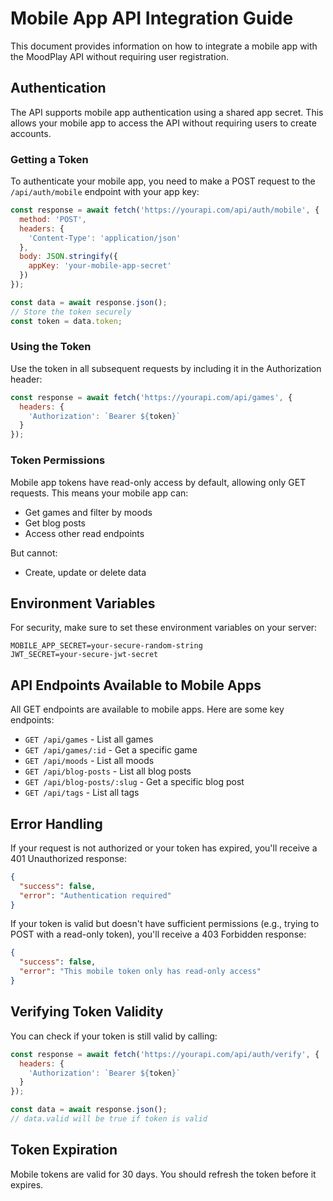 # Mobile App API Integration Guide

This document provides information on how to integrate a mobile app with the MoodPlay API without requiring user registration.

## Authentication

The API supports mobile app authentication using a shared app secret. This allows your mobile app to access the API without requiring users to create accounts.

### Getting a Token

To authenticate your mobile app, you need to make a POST request to the `/api/auth/mobile` endpoint with your app key:

```javascript
const response = await fetch('https://yourapi.com/api/auth/mobile', {
  method: 'POST',
  headers: {
    'Content-Type': 'application/json'
  },
  body: JSON.stringify({
    appKey: 'your-mobile-app-secret'
  })
});

const data = await response.json();
// Store the token securely
const token = data.token;
```

### Using the Token

Use the token in all subsequent requests by including it in the Authorization header:

```javascript
const response = await fetch('https://yourapi.com/api/games', {
  headers: {
    'Authorization': `Bearer ${token}`
  }
});
```

### Token Permissions

Mobile app tokens have read-only access by default, allowing only GET requests. This means your mobile app can:

- Get games and filter by moods
- Get blog posts
- Access other read endpoints

But cannot:

- Create, update or delete data

## Environment Variables

For security, make sure to set these environment variables on your server:

```
MOBILE_APP_SECRET=your-secure-random-string
JWT_SECRET=your-secure-jwt-secret
```

## API Endpoints Available to Mobile Apps

All GET endpoints are available to mobile apps. Here are some key endpoints:

- `GET /api/games` - List all games
- `GET /api/games/:id` - Get a specific game
- `GET /api/moods` - List all moods
- `GET /api/blog-posts` - List all blog posts
- `GET /api/blog-posts/:slug` - Get a specific blog post
- `GET /api/tags` - List all tags

## Error Handling

If your request is not authorized or your token has expired, you'll receive a 401 Unauthorized response:

```json
{
  "success": false,
  "error": "Authentication required"
}
```

If your token is valid but doesn't have sufficient permissions (e.g., trying to POST with a read-only token), you'll receive a 403 Forbidden response:

```json
{
  "success": false,
  "error": "This mobile token only has read-only access"
}
```

## Verifying Token Validity

You can check if your token is still valid by calling:

```javascript
const response = await fetch('https://yourapi.com/api/auth/verify', {
  headers: {
    'Authorization': `Bearer ${token}`
  }
});

const data = await response.json();
// data.valid will be true if token is valid
```

## Token Expiration

Mobile tokens are valid for 30 days. You should refresh the token before it expires.
